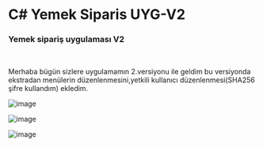 # C# Yemek Siparis UYG-V2

<h3> Yemek sipariş uygulaması V2</h3>
<br />
<p>Merhaba bügün sizlere uygulamamın 2.versiyonu ile geldim bu versiyonda ekstradan menülerin düzenlenmesini,yetkili kullanıcı düzenlenmesi(SHA256 şifre kullandım) ekledim.</p>

![image](https://github.com/EmreInanc/-Proje-C-Sharp-Yemek_Siparis_UYG-V2/assets/169296203/6cd177c0-7813-4b2a-b21e-b78dde9cc760)


![image](https://github.com/EmreInanc/-Proje-C-Sharp-Yemek_Siparis_UYG-V2/assets/169296203/b220a58c-c573-43e9-866d-fd02fe88168a)


![image](https://github.com/EmreInanc/-Proje-C-Sharp-Yemek_Siparis_UYG-V2/assets/169296203/de036a71-1b45-4580-b23f-b932e5fdb8da)
